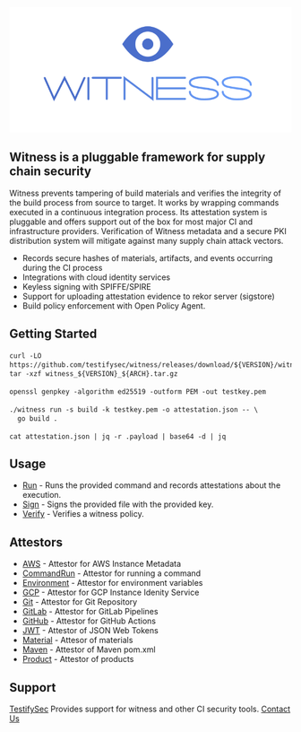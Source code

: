 ![witness](/docs/assets/logo.png)

## Witness is a pluggable framework for supply chain security

Witness prevents tampering of build materials and verifies the integrity of the build process from source to target.  It works by wrapping commands executed in a continuous integration process.  Its attestation system is pluggable and offers support out of the box for most major CI and infrastructure providers.  Verification of Witness metadata and a secure PKI distribution system will mitigate against many supply chain attack vectors.

- Records secure hashes of materials, artifacts, and events occurring during the CI process
- Integrations with cloud identity services
- Keyless signing with SPIFFE/SPIRE
- Support for uploading attestation evidence to rekor server (sigstore)
- Build policy enforcement with Open Policy Agent.

## Getting Started

```
curl -LO https://github.com/testifysec/witness/releases/download/${VERSION}/witness_${VERSION}_${ARCH}.tar.gz
tar -xzf witness_${VERSION}_${ARCH}.tar.gz

openssl genpkey -algorithm ed25519 -outform PEM -out testkey.pem

./witness run -s build -k testkey.pem -o attestation.json -- \
  go build .

cat attestation.json | jq -r .payload | base64 -d | jq

```

## Usage

- [Run](docs/witness_run.md) - Runs the provided command and records attestations about the execution.
- [Sign](docs/witness_sign.md) - Signs the provided file with the provided key.
- [Verify](docs/witness_verify.md) - Verifies a witness policy.

## Attestors

- [AWS](docs/attestors/aws-iid.md) - Attestor for AWS Instance Metadata
- [CommandRun](docs/attestors/commandrun.md) - Attestor for running a command
- [Environment](docs/attesors/environment.md) - Attestor for environment variables
- [GCP](docs/attestors/gcp-iit.md) - Attestor for GCP Instance Idenity Service
- [Git](docs/attestors/git.md) - Attestor for Git Repository
- [GitLab](docs/attestors/gitlab.md) - Attestor for GitLab Pipelines
- [GitHub](docs/attestor.md#github) - Attestor for GitHub Actions
- [JWT](docs/attestors/jwt.md) - Attestor of JSON Web Tokens
- [Material](docs/attestors/material.md) - Attesor of materials
- [Maven](docs/attestors/maven.md) - Attestor of Maven pom.xml
- [Product](docs/attestors/product.md) - Attestor of products

## Support

[TestifySec](https://testifysec.com) Provides support for witness and other CI security tools.
[Contact Us](mailto:info@testifysec.com)
